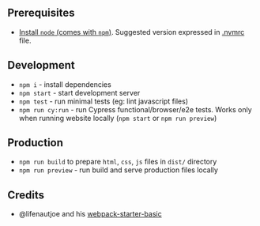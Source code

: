 ## Prerequisites

- [Install `node` (comes with `npm`)](https://nodejs.org/). Suggested version expressed in [.nvmrc](./.nvmrc) file.

## Development

- `npm i` - install dependencies
- `npm start` - start development server
- `npm test` - run minimal tests (eg: lint javascript files)
- `npm run cy:run` - run Cypress functional/browser/e2e tests. Works only when running website locally (`npm start` or `npm run preview`)

## Production

- `npm run build` to prepare `html`, `css`, `js` files in `dist/` directory
- `npm run preview` - run build and serve production files locally

## Credits

- @lifenautjoe and his [webpack-starter-basic](https://github.com/lifenautjoe/webpack-starter-basic)

